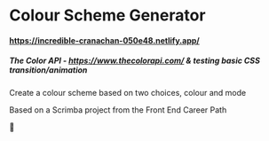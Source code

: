 # Colour Scheme Generator
#### https://incredible-cranachan-050e48.netlify.app/
##### The Color API - https://www.thecolorapi.com/ & testing basic CSS transition/animation

Create a colour scheme based on two choices, colour and mode

Based on a Scrimba project from the Front End Career Path

🌈
